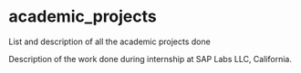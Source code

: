 # academic_projects
List and description of all the academic projects done

Description of the work done during internship at SAP Labs LLC, California.
